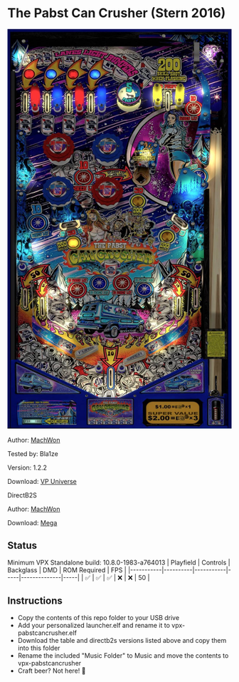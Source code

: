 # The Pabst Can Crusher (Stern 2016)

![Table Preview](../../images/vpx-pabstcancrusher.jpg)

Author: [MachWon](https://vpuniverse.com/profile/70146-machwon/) 

Tested by: Bla1ze 

Version: 1.2.2 

Download: [VP Universe](https://vpuniverse.com/files/file/21020-the-pabst-can-crusher-stern-2016/)

DirectB2S

Author: [MachWon](https://vpuniverse.com/profile/70146-machwon/) 

Download: [Mega](https://mega.nz/file/nhh3DIIa#FOATCPz5nYEcW3uQ-ptb2IPSVwbslvCBoQ7_Z-UX-Ks)

## Status 

Minimum VPX Standalone build: 10.8.0-1983-a764013
| Playfield | Controls | Backglass | DMD | ROM Required | FPS | 
|-----------|----------|-----------|-----|--------------|-----|
| :white_check_mark: | :white_check_mark: | :white_check_mark: | :x: | :x: | 50 |

## Instructions

- Copy the contents of this repo folder to your USB drive
- Add your personalized launcher.elf and rename it to vpx-pabstcancrusher.elf
- Download the table and directb2s versions listed above and copy them into this folder
- Rename the included "Music Folder" to Music and move the contents to vpx-pabstcancrusher
- Craft beer? Not here! 🍻

